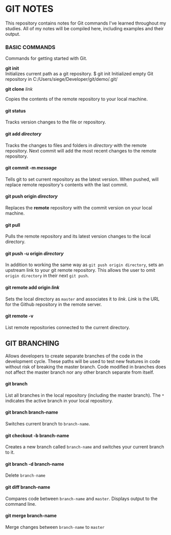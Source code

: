 # GIT NOTES

This repository contains notes for Git commands I've learned throughout my studies. All of my notes will be compiled here, including examples and their output.

### BASIC COMMANDS

Commands for getting started with Git.

**git init**<br>
Initializes current path as a git repository.
    $ git init
    Initialized empty Git repository in C:/Users/siege/Developer/git/demo/.git/

**git clone** *link*

Copies the contents of the remote repository to your local machine.

#### git status

Tracks version changes to the file or repository.

#### git add *directory*

Tracks the changes to files and folders in *directory* with the remote repository. Next commit will add the most recent changes to the remote repository.

#### git commit -m *message*

Tells git to set current repository as the latest version. When pushed, will replace remote repository's contents with the last commit.

#### git push origin *directory*

Replaces the **remote** repository with the commit version on your local machine.

#### git pull

Pulls the remote repository and its latest version changes to the local directory.

#### git push -u origin *directory*

In addition to working the same way as `git push origin directory`, sets an upstream link to your git remote repository. This allows the user to omit `origin directory` in their next `git push`.

#### git remote add origin *link*

Sets the local directory as `master` and associates it to *link*. *Link* is the URL for the Github repository in the remote server.

#### git remote -v

List remote repositories connected to the current directory.

## GIT BRANCHING

Allows developers to create separate branches of the code in the development cycle. These paths will be used to test new features in code without risk of breaking the master branch. Code modified in branches does not affect the master branch nor any other branch separate from itself.

#### git branch

List all branches in the local repository (including the master branch). The `*` indicates the active branch in your local repository.

#### git branch branch-name

Switches current branch to `branch-name`.

#### git checkout -b branch-name

Creates a new branch called `branch-name` and switches your current branch to it.

#### git branch -d branch-name

Delete `branch-name`

#### git diff branch-name

Compares code between `branch-name` and `master`. Displays output to the command line.

#### git merge branch-name

Merge changes between `branch-name` to `master`